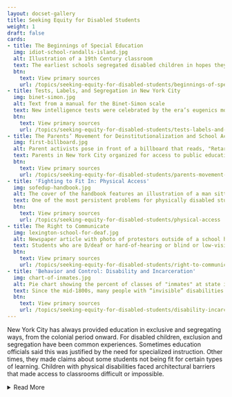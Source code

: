 ```yaml
---
layout: docset-gallery
title: Seeking Equity for Disabled Students
weight: 1
draft: false
cards:
- title: The Beginnings of Special Education
  img: idiot-school-randalls-island.jpg
  alt: Illustration of a 19th Century classroom
  text: The earliest schools segregated disabled children in hopes they could attend school with nondisabled students or fit in with society as adults.
  btn:
    text: View primary sources
    url: /topics/seeking-equity-for-disabled-students/beginnings-of-special-ed
- title: Tests, Labels, and Segregation in New York City
  img: binet-simon.jpg
  alt: Text from a manual for the Binet-Simon scale
  text: New intelligence tests were celebrated by the era’s eugenics movement and used to keep students out of public schools.
  btn:
    text: View primary sources
    url: /topics/seeking-equity-for-disabled-students/tests-labels-and-segregation
- title: The Parents’ Movement for Deinstitutionalization and School Access
  img: first-billboard.jpg
  alt: Parent activists pose in front of a billboard that reads, "Retarded Children Can be Helped! They need Research, Schools, Clinics. Give to the Association for the Help of Retarded Children
  text: Parents in New York City organized for access to public education for their children, and more funding for care.
  btn:
    text: View primary sources
    url: /topics/seeking-equity-for-disabled-students/parents-movement-deinstitutionalization
- title: 'Fighting to Fit In: Physical Access'
  img: sofedup-handbook.jpg
  alt: The cover of the handbook features an illustration of a man sitting in a wheelchair facing forward with arms outstretched to the side. His hands push apart the words, “handi” and “capped.”
  text: One of the most persistent problems for physically disabled students seeking education is the lack of wheelchair accessible schools. 
  btn:
    text: View primary sources
    url: /topics/seeking-equity-for-disabled-students/physical-access
- title: The Right to Communicate
  img: lexington-school-for-deaf.jpg
  alt: Newspaper article with photo of protestors outside of a school holding signs. One reads, "Deaf CEO Now"
  text: Students who are D/deaf or hard-of-hearing or blind or low-vision need information in accessible formats, and students who are learning English have struggled to communicate.
  btn:
    text: View primary sources
    url: /topics/seeking-equity-for-disabled-students/right-to-communicate
- title: 'Behavior and Control: Disability and Incarceration'
  img: chart-of-inmates.jpg
  alt: Pie chart showing the percent of classes of "inmates" at state institutions 
  text: Since the mid-1800s, many people with “invisible” disabilities like intellectual or mental health disabilities have ended up in prisons and juvenile reform centers. 
  btn:
    text: View primary sources
    url: /topics/seeking-equity-for-disabled-students/disability-incarceration/
---
```

New York City has always provided education in exclusive and segregating ways, from the colonial period onward. For disabled children, exclusion and segregation have been common experiences. Sometimes education officials said this was justified by the need for specialized instruction. Other times, they made claims about some students not being fit for certain types of learning. Children with physical disabilities faced architectural barriers that made access to classrooms difficult or impossible.

<details>
  <summary>Read More</summary>

A wide variety of human differences that have been stigmatized throughout history are now gathered under the term “disabled.” Thus disability is extremely diverse as a social category. Both the category of disability and the exclusion of disabled children have been linked to race, citizenship, language, class, gender, and sexuality. A hierarchy among types of disability was also visible in the geography of the nineteenth century city: charitable schools for the blind and deaf were located in Manhattan, but a school for intellectually disabled people sat on Randall’s Island in the East River, among hospitals, asylums, prisons, and orphanages housing society’s “undesirables.”

Advocates for children with disabilities have focused their efforts on building new programs or facilities for disabled children. They were motivated by a desire to help, but these new institutions (especially when they were underfunded), created problems of their own (and even horrors, as in the inhumane conditions at Willowbrook State School). Many educators, very few of whom were disabled themselves, sought to minimize students’ disabilities so they could fit in with the rest of society. For example, Deaf students were not allowed to use sign language to communicate in school settings even though sign language supported their language development and culture.

All of these problems and more prompted organizing by students, parents, and educators. Advocates used a wide range of strategies to fight for justice for disabled students, including filing lawsuits, organizing direct-action protests, building community spaces, and creating art. Parents and advocates fought for equity in many different areas, including for access to learning opportunities, architectural access, and communication access. They also pushed against unfair or racist labeling that leads to greater segregation.

NYC’s educational landscape for disabled children looks very different than it did one hundred years ago, but some things are quite unchanged. Students understood to be outside of normal in some way see much less support, care, and opportunity than they deserve. Racial and class inequalities continue to shape what disability is and how people experience it.  

Although old patterns of injustice continue, disabled people, their parents, and those working in solidarity with them are shaping and pushing for their visions of equity and justice.
